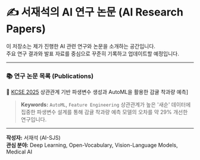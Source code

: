 # ✍️ 서재석의 AI 연구 논문 (AI Research Papers)

이 저장소는 제가 진행한 AI 관련 연구와 논문을 소개하는 공간입니다.  
주요 연구 결과와 발표 자료를 중심으로 꾸준히 기록하고 업데이트할 예정입니다.

---

### 📚 연구 논문 목록 (Publications)

🔗 [KCSE 2025](https://github.com/AI-SJS/AI-SJS-Paper/tree/main/KCSE2025) 상관관계 기반 파생변수 생성과 AutoML을 활용한 감귤 착과량 예측] 
> **Keywords:** `AutoML`, `Feature Engineering`
> 상관관계가 높은 '새순' 데이터에 집중한 파생변수 설계를 통해 감귤 착과량 예측 모델의 오차를 약 29% 개선한 연구입니다.



---

**작성자:** 서재석 (AI-SJS)  
**관심 분야:** Deep Learning, Open-Vocabulary, Vision-Language Models, Medical AI
